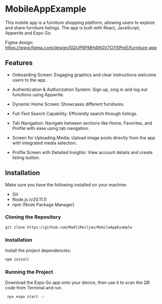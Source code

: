 # MobileAppExample

This mobile app is a furniture shopping platform, allowing users to explore and share furniture listings. 
The app is built with React, JavaScript, Appwrite and Expo Go.

Figma design: https://www.figma.com/design/SQiUP6PMH4IKGV7O7lSPmE/furniture-app

## Features

* Onboarding Screen: Engaging graphics and clear instructions welcome users to the app.

* Authentication & Authorization System: Sign up, sing in and log out functions using Appwrite.

* Dynamic Home Screen: Showcases different furnitures.

* Full-Text Search Capability: Efficiently search through listings.

* Tab Navigation: Navigate between sections like Home, Favorites, and Profile with ease using tab navigation.

* Screen for Uploading Media: Upload image posts directly from the app with integrated media selection.

* Profile Screen with Detailed Insights: View account details and create listing button.

## Installation

Make sure you have the following installed on your machine:

* Git
* Node.js (v20.11.1)
* npm (Node Package Manager)

### Cloning the Repository

```bash
git clone https://github.com/MadliReiljan/MobileAppExample
```
### Installation

Install the project dependencies:

```bash
npm install
```
### Running the Project

Download the Expo Go app onto your device, then use it to scan the QR code from Terminal and run.

```bash
 npx expo start -c
```

